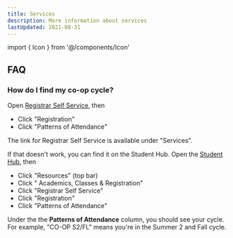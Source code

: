 ```yaml
---
title: Services
description: More information about services
lastUpdated: 2021-08-31
---
```


import { Icon } from '@/components/Icon'

## FAQ

### How do I find my co-op cycle?

Open [Registrar Self Service](https://nubanner.neu.edu/ssomanager/c/SSB?pkg=twbkwbis.P_GenMenu?name=bmenu.P_StuMainMnu), then

- Click "Registration"
- Click "Patterns of Attendance"

The link for Registrar Self Service is available under "Services".

If that doesn't work, you can find it on the Student Hub. Open the [Student Hub](https://me.northeastern.edu/), then

- Click "Resources" (top bar)
- Click "<Icon id="commentalt" className="inline" /> Academics, Classes & Registration"
- Click "Registrar Self Service"
- Click "Registration"
- Click "Patterns of Attendance"

Under the the **Patterns of Attendance** column, you should see your cycle. For example, "CO-OP S2/FL" means you're in the Summer 2 and Fall cycle.
